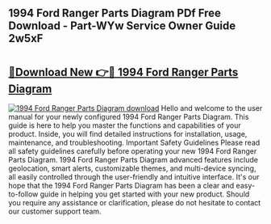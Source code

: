 ## 1994 Ford Ranger Parts Diagram PDf Free Download - Part-WYw Service Owner Guide 2w5xF

# <h2><a href="http://dfqzs6.blite.top/?on=1994+Ford+Ranger+Parts+Diagram">🔗Download New 👉🔴 1994 Ford Ranger Parts Diagram</a></h2>

[![1994 Ford Ranger Parts Diagram download](https://i.imgur.com/lujVjoI.png)](http://dfqzs6.blite.top/?on=1994+Ford+Ranger+Parts+Diagram)
Hello and welcome to the user manual for your newly configured 1994 Ford Ranger Parts Diagram. This guide is here to help you master the functions and capabilities of your product. Inside, you will find detailed instructions for installation, usage, maintenance, and troubleshooting. Important Safety Guidelines Please read all safety guidelines carefully before operating your new 1994 Ford Ranger Parts Diagram. 1994 Ford Ranger Parts Diagram advanced features include geolocation, smart alerts, customizable themes, and multi-device syncing, all easily controlled through the user-friendly and intuitive interface. It's our hope that the 1994 Ford Ranger Parts Diagram has been a clear and easy-to-follow guide in helping you get started with your new product. Should you require any assistance or clarification, please do not hesitate to contact our customer support team.
